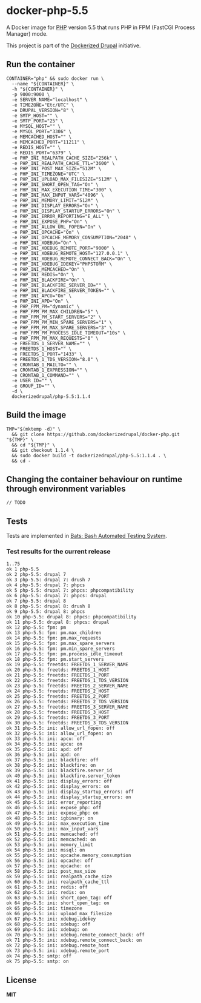# docker-php-5.5

A Docker image for [PHP](http://php.net/) version 5.5 that runs PHP in FPM (FastCGI Process Manager) mode.

This project is part of the [Dockerized Drupal](https://dockerizedrupal.com/) initiative.

## Run the container

    CONTAINER="php" && sudo docker run \
      --name "${CONTAINER}" \
      -h "${CONTAINER}" \
      -p 9000:9000 \
      -e SERVER_NAME="localhost" \
      -e TIMEZONE="Etc/UTC" \
      -e DRUPAL_VERSION="8" \
      -e SMTP_HOST="" \
      -e SMTP_PORT="25" \
      -e MYSQL_HOST="" \
      -e MYSQL_PORT="3306" \
      -e MEMCACHED_HOST="" \
      -e MEMCACHED_PORT="11211" \
      -e REDIS_HOST="" \
      -e REDIS_PORT="6379" \
      -e PHP_INI_REALPATH_CACHE_SIZE="256k" \
      -e PHP_INI_REALPATH_CACHE_TTL="3600" \
      -e PHP_INI_POST_MAX_SIZE="512M" \
      -e PHP_INI_TIMEZONE="UTC" \
      -e PHP_INI_UPLOAD_MAX_FILESIZE="512M" \
      -e PHP_INI_SHORT_OPEN_TAG="On" \
      -e PHP_INI_MAX_EXECUTION_TIME="300" \
      -e PHP_INI_MAX_INPUT_VARS="4096" \
      -e PHP_INI_MEMORY_LIMIT="512M" \
      -e PHP_INI_DISPLAY_ERRORS="On" \
      -e PHP_INI_DISPLAY_STARTUP_ERRORS="On" \
      -e PHP_INI_ERROR_REPORTING="E_ALL" \
      -e PHP_INI_EXPOSE_PHP="On" \
      -e PHP_INI_ALLOW_URL_FOPEN="On" \
      -e PHP_INI_OPCACHE="On" \
      -e PHP_INI_OPCACHE_MEMORY_CONSUMPTION="2048" \
      -e PHP_INI_XDEBUG="On" \
      -e PHP_INI_XDEBUG_REMOTE_PORT="9000" \
      -e PHP_INI_XDEBUG_REMOTE_HOST="127.0.0.1" \
      -e PHP_INI_XDEBUG_REMOTE_CONNECT_BACK="On" \
      -e PHP_INI_XDEBUG_IDEKEY="PHPSTORM" \
      -e PHP_INI_MEMCACHED="On" \
      -e PHP_INI_REDIS="On" \
      -e PHP_INI_BLACKFIRE="On" \
      -e PHP_INI_BLACKFIRE_SERVER_ID="" \
      -e PHP_INI_BLACKFIRE_SERVER_TOKEN="" \
      -e PHP_INI_APCU="On" \
      -e PHP_INI_APD="On" \
      -e PHP_FPM_PM="dynamic" \
      -e PHP_FPM_PM_MAX_CHILDREN="5" \
      -e PHP_FPM_PM_START_SERVERS="2" \
      -e PHP_FPM_PM_MIN_SPARE_SERVERS="1" \
      -e PHP_FPM_PM_MAX_SPARE_SERVERS="3" \
      -e PHP_FPM_PM_PROCESS_IDLE_TIMEOUT="10s" \
      -e PHP_FPM_PM_MAX_REQUESTS="0" \
      -e FREETDS_1_SERVER_NAME="" \
      -e FREETDS_1_HOST="" \
      -e FREETDS_1_PORT="1433" \
      -e FREETDS_1_TDS_VERSION="8.0" \
      -e CRONTAB_1_MAILTO="" \
      -e CRONTAB_1_EXPRESSION="" \
      -e CRONTAB_1_COMMAND="" \
      -e USER_ID="" \
      -e GROUP_ID="" \
      -d \
      dockerizedrupal/php-5.5:1.1.4

## Build the image

    TMP="$(mktemp -d)" \
      && git clone https://github.com/dockerizedrupal/docker-php.git "${TMP}" \
      && cd "${TMP}" \
      && git checkout 1.1.4 \
      && sudo docker build -t dockerizedrupal/php-5.5:1.1.4 . \
      && cd -

## Changing the container behaviour on runtime through environment variables

    // TODO

## Tests

Tests are implemented in [Bats: Bash Automated Testing System](https://github.com/sstephenson/bats).

### Test results for the current release

    1..75
    ok 1 php-5.5
    ok 2 php-5.5: drupal 7
    ok 3 php-5.5: drupal 7: drush 7
    ok 4 php-5.5: drupal 7: phpcs
    ok 5 php-5.5: drupal 7: phpcs: phpcompatibility
    ok 6 php-5.5: drupal 7: phpcs: drupal
    ok 7 php-5.5: drupal 8
    ok 8 php-5.5: drupal 8: drush 8
    ok 9 php-5.5: drupal 8: phpcs
    ok 10 php-5.5: drupal 8: phpcs: phpcompatibility
    ok 11 php-5.5: drupal 8: phpcs: drupal
    ok 12 php-5.5: fpm: pm
    ok 13 php-5.5: fpm: pm.max_children
    ok 14 php-5.5: fpm: pm.max_requests
    ok 15 php-5.5: fpm: pm.max_spare_servers
    ok 16 php-5.5: fpm: pm.min_spare_servers
    ok 17 php-5.5: fpm: pm.process_idle_timeout
    ok 18 php-5.5: fpm: pm.start_servers
    ok 19 php-5.5: freetds: FREETDS_1_SERVER_NAME
    ok 20 php-5.5: freetds: FREETDS_1_HOST
    ok 21 php-5.5: freetds: FREETDS_1_PORT
    ok 22 php-5.5: freetds: FREETDS_1_TDS_VERSION
    ok 23 php-5.5: freetds: FREETDS_2_SERVER_NAME
    ok 24 php-5.5: freetds: FREETDS_2_HOST
    ok 25 php-5.5: freetds: FREETDS_2_PORT
    ok 26 php-5.5: freetds: FREETDS_2_TDS_VERSION
    ok 27 php-5.5: freetds: FREETDS_3_SERVER_NAME
    ok 28 php-5.5: freetds: FREETDS_3_HOST
    ok 29 php-5.5: freetds: FREETDS_3_PORT
    ok 30 php-5.5: freetds: FREETDS_3_TDS_VERSION
    ok 31 php-5.5: ini: allow_url_fopen: off
    ok 32 php-5.5: ini: allow_url_fopen: on
    ok 33 php-5.5: ini: apcu: off
    ok 34 php-5.5: ini: apcu: on
    ok 35 php-5.5: ini: apd: off
    ok 36 php-5.5: ini: apd: on
    ok 37 php-5.5: ini: blackfire: off
    ok 38 php-5.5: ini: blackfire: on
    ok 39 php-5.5: ini: blackfire.server_id
    ok 40 php-5.5: ini: blackfire.server_token
    ok 41 php-5.5: ini: display_errors: off
    ok 42 php-5.5: ini: display_errors: on
    ok 43 php-5.5: ini: display_startup_errors: off
    ok 44 php-5.5: ini: display_startup_errors: on
    ok 45 php-5.5: ini: error_reporting
    ok 46 php-5.5: ini: expose_php: off
    ok 47 php-5.5: ini: expose_php: on
    ok 48 php-5.5: ini: igbinary: on
    ok 49 php-5.5: ini: max_execution_time
    ok 50 php-5.5: ini: max_input_vars
    ok 51 php-5.5: ini: memcached: off
    ok 52 php-5.5: ini: memcached: on
    ok 53 php-5.5: ini: memory_limit
    ok 54 php-5.5: ini: mssql: on
    ok 55 php-5.5: ini: opcache.memory_consumption
    ok 56 php-5.5: ini: opcache: off
    ok 57 php-5.5: ini: opcache: on
    ok 58 php-5.5: ini: post_max_size
    ok 59 php-5.5: ini: realpath_cache_size
    ok 60 php-5.5: ini: realpath_cache_ttl
    ok 61 php-5.5: ini: redis: off
    ok 62 php-5.5: ini: redis: on
    ok 63 php-5.5: ini: short_open_tag: off
    ok 64 php-5.5: ini: short_open_tag: on
    ok 65 php-5.5: ini: timezone
    ok 66 php-5.5: ini: upload_max_filesize
    ok 67 php-5.5: ini: xdebug.idekey
    ok 68 php-5.5: ini: xdebug: off
    ok 69 php-5.5: ini: xdebug: on
    ok 70 php-5.5: ini: xdebug.remote_connect_back: off
    ok 71 php-5.5: ini: xdebug.remote_connect_back: on
    ok 72 php-5.5: ini: xdebug.remote_host
    ok 73 php-5.5: ini: xdebug.remote_port
    ok 74 php-5.5: smtp: off
    ok 75 php-5.5: smtp: on

## License

**MIT**
